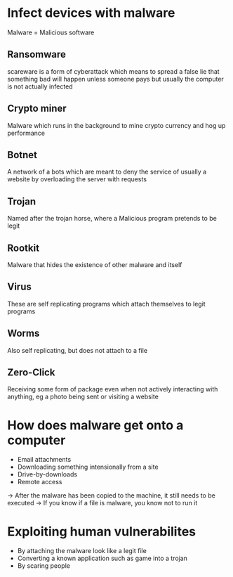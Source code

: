 # Infect devices with malware

Malware = Malicious software

## Ransomware

scareware is a form of cyberattack which means to spread a false lie that something bad will happen unless someone pays
but usually the computer is not actually infected

## Crypto miner

Malware which runs in the background to mine crypto currency and hog up performance

## Botnet

A network of a bots which are meant to deny the service of usually a website by overloading the server with requests

## Trojan

Named after the trojan horse, where a Malicious program pretends to be legit

## Rootkit

Malware that hides the existence of other malware and itself

## Virus

These are self replicating programs which attach themselves to legit programs

## Worms

Also self replicating, but does not attach to a file

## Zero-Click

Receiving some form of package even when not actively interacting with anything, eg a photo being sent or visiting a website

# How does malware get onto a computer

- Email attachments
- Downloading something intensionally from a site
- Drive-by-downloads
- Remote access

-> After the malware has been copied to the machine, it still needs to be executed
-> If you know if a file is malware, you know not to run it

# Exploiting human vulnerabilites

- By attaching the malware look like a legit file
- Converting a known application such as game into a trojan
- By scaring people
